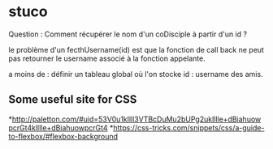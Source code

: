 
stuco 
=====


Question : Comment récupérer le nom d'un coDisciple à partir d'un id ?

le problème d'un fecthUsername(id) est que la fonction de call back ne peut pas retourner
le username associé à la fonction appelante.

a moins de : définir un tableau global où l'on stocke id : username des amis.




Some useful site for CSS
------------------------
*http://paletton.com/#uid=53V0u1kllll3VTBcDuMu2bUPg2uklllle+dBiahuowpcrGt4klllle+dBiahuowpcrGt4
*https://css-tricks.com/snippets/css/a-guide-to-flexbox/#flexbox-background